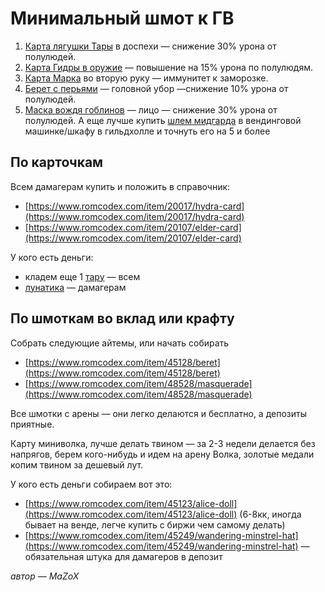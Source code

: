 # Минимальный шмот к ГВ
1. [Карта лягушки Тары](https://www.romcodex.com/item/20024/thara-frog-card) в доспехи — снижение 30% урона от полулюдей.
2. [Карта Гидры в оружие](https://www.romcodex.com/item/20017/hydra-card) — повышение на 15% урона по полулюдям.
3. [Карта Марка](https://www.romcodex.com/item/20028/marc-card) во вторую руку — иммунитет к заморозке.
4. [Берет с перьями](https://www.romcodex.com/item/45041/feather-beret) — головной убор —снижение 10% урона от полулюдей.
5. [Маска вождя гоблинов](https://www.romcodex.com/item/48517/goblin-leader-mask) — лицо — снижение 30% урона от полулюдей. А еще лучше купить [шлем мидгарда](https://www.romcodex.com/item/45438/midgarts-helm) в вендинговой машинке/шкафу в гильдхолле и точнуть его на 5 и более


## По карточкам

Всем дамагерам купить и положить в справочник:
- [https://www.romcodex.com/item/20017/hydra-card](https://www.romcodex.com/item/20017/hydra-card)
- [https://www.romcodex.com/item/20107/elder-card](https://www.romcodex.com/item/20107/elder-card)

У кого есть деньги:
- кладем еще 1 [тару](https://www.romcodex.com/item/20024/thara-frog-card) — всем
- [лунатика](https://www.romcodex.com/item/24049/lunaticcard) — дамагерам


## По шмоткам во вклад или крафту

Cобрать следующие айтемы, или начать собирать
- [https://www.romcodex.com/item/45128/beret](https://www.romcodex.com/item/45128/beret)
- [https://www.romcodex.com/item/48528/masquerade](https://www.romcodex.com/item/48528/masquerade)

Все шмотки с арены — они легко делаются и бесплатно, а депозиты приятные.
 
Карту миниволка, лучше делать твином — за 2-3 недели делается без напрягов, берем кого-нибудь и идем на арену Волка, золотые медали копим твином за дешевый лут.

У кого есть деньги собираем вот это:
- [https://www.romcodex.com/item/45123/alice-doll](https://www.romcodex.com/item/45123/alice-doll) (6-8кк, иногда бывает на венде, легче купить с биржи чем самому делать)
- [https://www.romcodex.com/item/45249/wandering-minstrel-hat](https://www.romcodex.com/item/45249/wandering-minstrel-hat) — обязательная штука для дамагеров в депозит

*автор — MaZoX*
